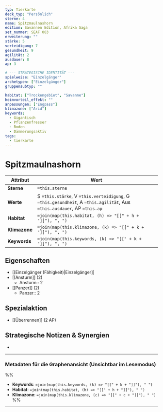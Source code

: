 ```yaml
---
typ: Tierkarte
deck_typ: "Persönlich"
sterne: 4
name: Spitzmaulnashorn
edition: Savannen Edition, Afrika Saga
set_nummer: SEAF 003
erweiterung: ""
stärke: 5
verteidigung: 7
gesundheit: 9
agilität: 2
ausdauer: 8
ap: 3

# --- STRATEGISCHE IDENTITÄT ---
spielweise: "Einzelgänger"
archetypen: ["Einzelgänger"] 
gruppensubtyp: "" 

habitat: ["Trockengebiet", "Savanne"]
heimvorteil_effekt: ""
anpassungen: ["Engpass"]
klimazone: ["Arid"]
keywords:
  - Gigantisch
  - Pflanzenfresser
  - Boden
  - Dämmerungsaktiv
tags:
  - tierkarte
---
```


# Spitzmaulnashorn

| Attribut | Wert |
|---|---|
| **Sterne** | `=this.sterne` |
| **Werte** | S `=this.stärke`, V `=this.verteidigung`, G `=this.gesundheit`, A `=this.agilität`, Aus `=this.ausdauer`, AP `=this.ap` |
| **Habitat** | `=join(map(this.habitat, (h) => "[[" + h + "]]"), ", ")` |
| **Klimazone**| `=join(map(this.klimazone, (k) => "[[" + k + "]]"), ", ")` |
| **Keywords** | `=join(map(this.keywords, (k) => "[[" + k + "]]"), ", ")` |

## Eigenschaften

- [[Einzelgänger (Fähigkeit)|Einzelgänger]]
- [[Ansturm]] (2)
	- Ansturm:: 2
- [[Panzer]] (2)
	- Panzer:: 2

## Spezialaktion

- [[Überrennen]] (2 AP)

## Strategische Notizen & Synergien

-

---
### Metadaten für die Graphenansicht (Unsichtbar im Lesemodus)
%%
- **Keywords**: `=join(map(this.keywords, (k) => "[[" + k + "]]"), " ")`
- **Habitat**: `=join(map(this.habitat, (h) => "[[" + h + "]]"), " ")`
- **Klimazone**: `=join(map(this.klimazone, (c) => "[[" + c + "]]"), " ")`
%%
---